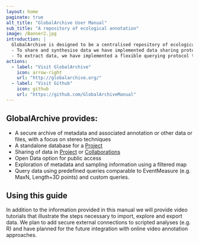 ```yaml
---
layout: home
paginate: true
alt_title: "GlobalArchive User Manual"
sub_title: "A repository of ecological annotation"
image: /Banner2.jpg
introduction: |
  GlobalArchive is designed to be a centralised repository of ecological survey data and associated information. The overarching design principles for GlobalArchive have included ease of use, secure user access, flexible data import, and the collection of any sampling and image analysis information. 
  - To share and synthesise data we have implemented data sharing protocols, including Open Data and synthesis Collaborations, and a spatial map to visualise and filter datasets. 
  - To extract data, we have implemented a flexible querying protocol that allows relational database-like querying of any data stored as a flat file (e.g .txt file) with associated spatial metadata and sampling information.
actions:
  - label: "Visit GlobalArchive"
    icon: arrow-right
    url: "http://globalarchive.org/"
  - label: "Visit Github"
    icon: github
    url: "https://github.com/GlobalArchiveManual"
---
```

## GlobalArchive provides:
* A secure archive of metadata and associated annotation or other data or files, with a focus on stereo techniques
* A standalone database for a [Project](https://globalarchivemanual.github.io/guide/definitions#project)
* Sharing of data in [Project](https://globalarchivemanual.github.io/guide/definitions#Projects) or [Collaborations](https://globalarchivemanual.github.io/guide/definitions#Collaborations)
* Open Data option for public access
* Exploration of metadata and sampling information using a filtered map
* Query data using predefined queries comparable to EventMeasure (e.g. MaxN, Length+3D points) and custom queries.

## Using this guide
In addition to the information provided in this manual we will provide video tutorials that illustrate the steps necessary to import, explore and export data. We plan to add secure external connections to scripted analyses (e.g. R) and have planned for the future integration with online video annotation approaches.
